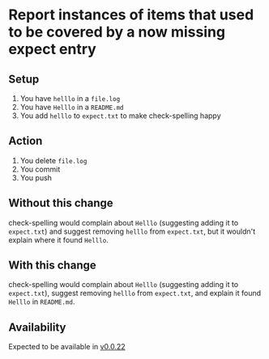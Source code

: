 # Report instances of items that used to be covered by a now missing expect entry

## Setup

1. You have `helllo` in a `file.log`
2. You have `Helllo` in a `README.md`
3. You add `helllo` to `expect.txt` to make check-spelling happy

## Action

1. You delete `file.log`
2. You commit
3. You push

## Without this change

check-spelling would complain about `Helllo` (suggesting adding it to `expect.txt`) and suggest removing `helllo` from `expect.txt`, but it wouldn't explain where it found `Helllo`.

## With this change

check-spelling would complain about `Helllo` (suggesting adding it to `expect.txt`), suggest removing `helllo` from `expect.txt`, and explain it found `Helllo` in `README.md`.

## Availability

Expected to be available in [v0.0.22](https://github.com/check-spelling/check-spelling/releases/tag/v0.0.22)
